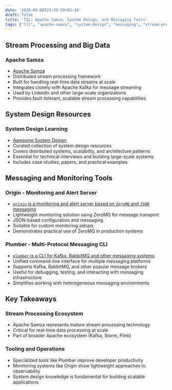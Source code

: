 ```yaml
---
date: '2020-08-08T23:59:59+05:30'
draft: false
title: 'TIL: Apache Samza, System Design, and Messaging Tools'
tags: ["til", "apache-samza", "system-design", "messaging", "stream-processing", "kafka", "rabbitmq", "zeromq"]
---
```


## Stream Processing and Big Data

### Apache Samza
- [Apache Samza](https://samza.apache.org/)
- Distributed stream processing framework
- Built for handling real-time data streams at scale
- Integrates closely with Apache Kafka for message streaming
- Used by LinkedIn and other large-scale organizations
- Provides fault-tolerant, scalable stream processing capabilities

## System Design Resources

### System Design Learning
- [Awesome System Design](https://github.com/madd86/awesome-system-design)
- Curated collection of system design resources
- Covers distributed systems, scalability, and architecture patterns
- Essential for technical interviews and building large-scale systems
- Includes case studies, papers, and practical examples

## Messaging and Monitoring Tools

### Origin - Monitoring and Alert Server
- [`origin` is a monitoring and alert server based on `ZeroMQ` and `JSON` messaging](https://git.sr.ht/~chiefnoah/origin/tree/master/README.md)
- Lightweight monitoring solution using ZeroMQ for message transport
- JSON-based configuration and messaging
- Suitable for custom monitoring setups
- Demonstrates practical use of ZeroMQ in production systems

### Plumber - Multi-Protocol Messaging CLI
- [`plumber` is a CLI for Kafka, RabbitMQ and other messaging systems](https://github.com/batchcorp/plumber)
- Unified command-line interface for multiple messaging platforms
- Supports Kafka, RabbitMQ, and other popular message brokers
- Useful for debugging, testing, and interacting with messaging infrastructure
- Simplifies working with heterogeneous messaging environments

## Key Takeaways

### Stream Processing Ecosystem
- Apache Samza represents mature stream processing technology
- Critical for real-time data processing at scale
- Part of broader Apache ecosystem (Kafka, Storm, Flink)

### Tooling and Operations
- Specialized tools like Plumber improve developer productivity
- Monitoring systems like Origin show lightweight approaches to observability
- System design knowledge is fundamental for building scalable applications